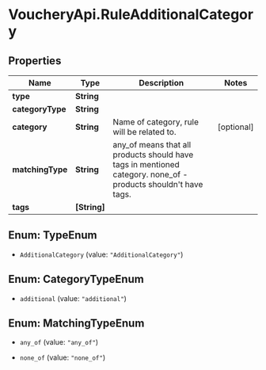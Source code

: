 # VoucheryApi.RuleAdditionalCategory

## Properties

Name | Type | Description | Notes
------------ | ------------- | ------------- | -------------
**type** | **String** |  | 
**categoryType** | **String** |  | 
**category** | **String** | Name of category, rule will be related to. | [optional] 
**matchingType** | **String** | any_of means that all products should have tags in mentioned category. none_of - products shouldn&#39;t have tags. | 
**tags** | **[String]** |  | 



## Enum: TypeEnum


* `AdditionalCategory` (value: `"AdditionalCategory"`)





## Enum: CategoryTypeEnum


* `additional` (value: `"additional"`)





## Enum: MatchingTypeEnum


* `any_of` (value: `"any_of"`)

* `none_of` (value: `"none_of"`)




